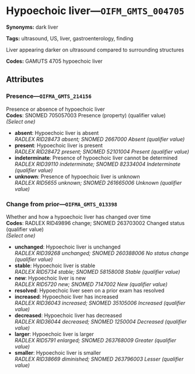 # Hypoechoic liver—`OIFM_GMTS_004705`

**Synonyms:** dark liver

**Tags:** ultrasound, US, liver, gastroenterology, finding

Liver appearing darker on ultrasound compared to surrounding structures

**Codes:** GAMUTS 4705 hypoechoic liver

## Attributes

### Presence—`OIFMA_GMTS_214156`

Presence or absence of hypoechoic liver  
**Codes**: SNOMED 705057003 Presence (property) (qualifier value)  
*(Select one)*

- **absent**: Hypoechoic liver is absent  
_RADLEX RID28473 absent; SNOMED 2667000 Absent (qualifier value)_
- **present**: Hypoechoic liver is present  
_RADLEX RID28472 present; SNOMED 52101004 Present (qualifier value)_
- **indeterminate**: Presence of hypoechoic liver cannot be determined  
_RADLEX RID39110 indeterminate; SNOMED 82334004 Indeterminate (qualifier value)_
- **unknown**: Presence of hypoechoic liver is unknown  
_RADLEX RID5655 unknown; SNOMED 261665006 Unknown (qualifier value)_

### Change from prior—`OIFMA_GMTS_013398`

Whether and how a hypoechoic liver has changed over time  
**Codes**: RADLEX RID49896 change; SNOMED 263703002 Changed status (qualifier value)  
*(Select one)*

- **unchanged**: Hypoechoic liver is unchanged  
_RADLEX RID39268 unchanged; SNOMED 260388006 No status change (qualifier value)_
- **stable**: Hypoechoic liver is stable  
_RADLEX RID5734 stable; SNOMED 58158008 Stable (qualifier value)_
- **new**: Hypoechoic liver is new  
_RADLEX RID5720 new; SNOMED 7147002 New (qualifier value)_
- **resolved**: Hypoechoic liver seen on a prior exam has resolved  
- **increased**: Hypoechoic liver has increased  
_RADLEX RID36043 increased; SNOMED 35105006 Increased (qualifier value)_
- **decreased**: Hypoechoic liver has decreased  
_RADLEX RID36044 decreased; SNOMED 1250004 Decreased (qualifier value)_
- **larger**: Hypoechoic liver is larger  
_RADLEX RID5791 enlarged; SNOMED 263768009 Greater (qualifier value)_
- **smaller**: Hypoechoic liver is smaller  
_RADLEX RID38669 diminished; SNOMED 263796003 Lesser (qualifier value)_